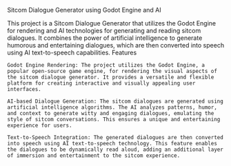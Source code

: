 Sitcom Dialogue Generator using Godot Engine and AI

This project is a Sitcom Dialogue Generator that utilizes the Godot Engine for rendering and AI technologies for generating and reading sitcom dialogues. It combines the power of artificial intelligence to generate humorous and entertaining dialogues, which are then converted into speech using AI text-to-speech capabilities.
Features

    Godot Engine Rendering: The project utilizes the Godot Engine, a popular open-source game engine, for rendering the visual aspects of the sitcom dialogue generator. It provides a versatile and flexible platform for creating interactive and visually appealing user interfaces.

    AI-based Dialogue Generation: The sitcom dialogues are generated using artificial intelligence algorithms. The AI analyzes patterns, humor, and context to generate witty and engaging dialogues, emulating the style of sitcom conversations. This ensures a unique and entertaining experience for users.

    Text-to-Speech Integration: The generated dialogues are then converted into speech using AI text-to-speech technology. This feature enables the dialogues to be dynamically read aloud, adding an additional layer of immersion and entertainment to the sitcom experience.